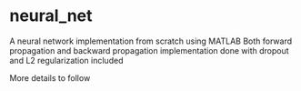 # neural_net
A neural network implementation from scratch using MATLAB
Both forward propagation and backward propagation implementation done with dropout and L2 regularization included

More details to follow

